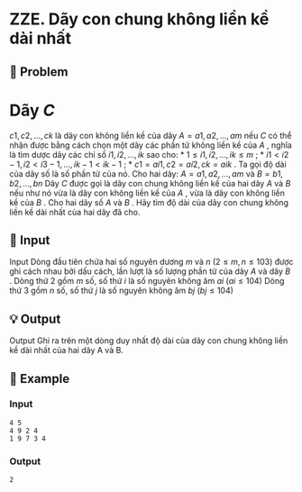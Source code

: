 # ZZE. Dãy con chung không liền kề dài nhất

## 📖 Problem

Dãy
$C$
=
$c1,c2, ...,ck$
là dãy con không liền kề của dãy
$A=a1,a2, ...,am$
nếu
$C$
có thể nhận được bằng cách chọn một dãy các phần tử không liền kề của
$A$
, nghĩa là tìm dược dãy các chỉ số
$i1,i2, ...,ik$
sao cho:
*
$1≤i1,i2, ...,ik≤m$
;
*
$i1<i2- 1,i2<i3- 1, ...,ik- 1<ik- 1$
;
*
$c1=ai1,c2=ai2,ck=aik$
.
Ta gọi độ dài của dãy số là số phần tử của nó.
Cho hai dãy:
$A=a1,a2, ...,am$
và
$B=b1,b2, ...,bn$
Dãy
$C$
được gọi là dãy con chung không liền kề của hai dãy
$A$
và
$B$
nếu như nó vừa là dãy con không liền kề của
$A$
, vừa là dãy con không liền kề của
$B$
.
Cho hai dãy số
$A$
và
$B$
. Hãy tìm độ dài của dãy con chung không liền kề dài nhất của hai dãy đã cho.


## 🧩 Input

Input
Dòng đầu tiên chứa hai số nguyên dương
$m$
và
$n$
$(2≤m,n≤103)$
được ghi cách nhau bởi dấu cách, lần lượt là số lượng phần tử của dãy
$A$
và dãy
$B$
.
Dòng thứ
$2$
gồm
$m$
số, số thứ
$i$
là số nguyên không âm
$ai$
$(ai≤104)$
Dòng thứ
$3$
gồm
$n$
số, số thứ
$j$
là số nguyên không âm
$bj$
$(bj≤104)$


## 💡 Output

Output
Ghi ra trên một dòng duy nhất độ dài của dãy con chung không liền kề dài nhất của hai dãy A và B.


## 🧠 Example

### Input

```text
4 5
4 9 2 4
1 9 7 3 4
```

### Output

```text
2
```


